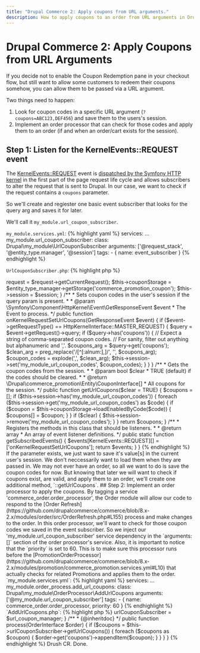 ```yaml
---
title: "Drupal Commerce 2: Apply coupons from URL arguments."
description: How to apply coupons to an order from URL arguments in Drupal Commerce 2.
---
```


# Drupal Commerce 2: Apply Coupons from URL Arguments

If you decide not to enable the Coupon Redemption pane in your checkout flow, but still want to allow some customers to redeem their coupons somehow, you can allow them to be passed via a URL argument.

Two things need to happen:

1. Look for coupon codes in a specific URL argument (`?coupons=ABC123,DEF456`) and save them to the users's session.
2. Implement an order processor that can check for those codes and apply them to an order (if and when an order/cart exists for the session).

## Step 1: Listen for the KernelEvents::REQUEST event

The [KernelEvents::REQUEST](https://api.drupal.org/api/drupal/vendor!symfony!http-kernel!KernelEvents.php/constant/KernelEvents%3A%3AREQUEST/8.4.x) event is [dispatched by the Symfony HTTP kernel](https://api.drupal.org/api/drupal/vendor%21symfony%21http-kernel%21HttpKernel.php/function/HttpKernel%3A%3AhandleRaw/8.4.x) in the first part of the page request life cycle and allows subscribers to alter the request that is sent to Drupal.  In our case, we want to check if the request contains a `coupons` parameter.

So we'll create and regiester one basic event subscriber that looks for the query arg and saves it for later.

We'll call it `my_module.url_coupon_subscriber`.

`my_module.services.yml`:
{% highlight yaml %}
services:
  ...
  my_module.url_coupon_subscriber:
    class: Drupal\my_module\UrlCouponSubscriber
    arguments: ['@request_stack', '@entity_type.manager', '@session']
    tags:
      - { name: event_subscriber }
{% endhighlight %}

`UrlCouponSubscriber.php`:
{% highlight php %}
<?php

namespace Drupal\my_module;

use Drupal\Core\Entity\EntityTypeManagerInterface;
use Symfony\Component\EventDispatcher\EventSubscriberInterface;
use Symfony\Component\HttpFoundation\Session\SessionInterface;
use Symfony\Component\HttpFoundation\RequestStack;
use Symfony\Component\HttpKernel\Event\GetResponseEvent;
use Symfony\Component\HttpKernel\HttpKernelInterface;
use Symfony\Component\HttpKernel\KernelEvents;

class UrlCouponSubscriber implements EventSubscriberInterface {

  /**
   * The current request.
   *
   * @var \Symfony\Component\HttpFoundation\Request
   */
  protected $request;

  /**
   * The session.
   *
   * @var \Symfony\Component\HttpFoundation\Session\SessionInterface
   */
  protected $session;

  /**
   * The coupon storage.
   *
   * @var \Drupal\commerce_promotion\CouponStorageInterface
   */
  protected $couponStorage;

  /**
   * Constructs a new UrlCouponSubscriber.
   *
   * @param \Symfony\Component\HttpFoundation\RequestStack $request
   *   The request stack.
   * @param \Drupal\Core\Entity\EntityTypeManagerInterface $entity_type_manager
   *   The entity type manager.
   * @param \Symfony\Component\HttpFoundation\Session\SessionInterface $session
   *   The session.
   *
   * @throws \Exception
   */
  public function __construct(RequestStack $request, EntityTypeManagerInterface $entity_type_manager, SessionInterface $session) {
    $this->request = $request->getCurrentRequest();
    $this->couponStorage = $entity_type_manager->getStorage('commerce_promotion_coupon');
    $this->session = $session;
  }

  /**
   * Sets coupon codes in the user's session if the query param is present.
   *
   * @param \Symfony\Component\HttpKernel\Event\GetResponseEvent $event
   *   The Event to process.
   */
  public function onKernelRequestSetUrlCoupons(GetResponseEvent $event) {
    if ($event->getRequestType() == HttpKernelInterface::MASTER_REQUEST) {
      $query = $event->getRequest()->query;
      if ($query->has('coupons')) {
        // Expect a string of comma-separated coupon codes.
        // For sanity, filter out anything but alphanumeric and ','.
        $coupons_arg = $query->get('coupons');
        $clean_arg = preg_replace('/[^[:alnum:],]/', '', $coupons_arg);
        $coupon_codes = explode(',', $clean_arg);
        $this->session->set('my_module_url_coupon_codes', $coupon_codes);
      }
    }
  }

  /**
   * Gets the coupon codes from the session.
   *
   * @param bool $clear
   *   TRUE (default) if the codes should be cleared.
   *
   * @return \Drupal\commerce_promotion\Entity\CouponInterface[]
   *   All coupons for the session.
   */
  public function getUrlCoupons($clear = TRUE) {
    $coupons = [];
    if ($this->session->has('my_module_url_coupon_codes')) {
      foreach ($this->session->get('my_module_url_coupon_codes') as $code) {
        if ($coupon = $this->couponStorage->loadEnabledByCode($code)) {
          $coupons[] = $coupon;
        }
      }
      if ($clear) {
        $this->session->remove('my_module_url_coupon_codes');
      }
    }

    return $coupons;
  }

  /**
   * Registers the methods in this class that should be listeners.
   *
   * @return array
   *   An array of event listener definitions.
   */
  public static function getSubscribedEvents() {
    $events[KernelEvents::REQUEST][] = ['onKernelRequestSetUrlCoupons'];

    return $events;
  }

}

{% endhighlight %}

If the parameter exists, we just want to save it's value[s] in the current user's session.  We don't neccessarily want to load them when they are passed in.  We may not ever have an order, so all we want to do is save the coupon codes for now.  But knowing that later we will want to check if coupons exist, are valid, and apply them to an order, we'll create one additional method, `::getUrlCoupons`.

## Step 2: Implement an order processor to apply the coupons.

By tagging a service 'commerce_order.order_processor', the Order module will allow our code to respond to the [Order Refresh](https://github.com/drupalcommerce/commerce/blob/8.x-2.x/modules/order/src/OrderRefresh.php#L155) process and make changes to the order.

In this order processor, we'll want to check for those coupon codes we saved in the event subscriber.  So we inject our 'my_module.url_coupon_subscriber' service dependency in the `arguments: []` section of the order processor's service.

Also, it is important to notice that the `priority` is set to 60.  This is to make sure this processor runs before the [PromotionOrderProcessor](https://github.com/drupalcommerce/commerce/blob/8.x-2.x/modules/promotion/commerce_promotion.services.yml#L10) that actually checks for related Promotions and applies them to the order.

`my_module.services.yml`:
{% highlight yaml %}
services:
  ...
  my_module.order_process.add_url_coupons:
      class: Drupal\my_module\OrderProcessor\AddUrlCoupons
      arguments: ['@my_module.url_coupon_subscriber']
      tags:
        - { name: commerce_order.order_processor, priority: 60 }
{% endhighlight %}

`AddUrlCoupons.php`:
{% highlight php %}
<?php

namespace Drupal\my_module\OrderProcessor;

use Drupal\commerce_order\Entity\OrderInterface;
use Drupal\commerce_order\OrderProcessorInterface;
use Drupal\my_module\UrlCouponManager;

/**
 * Applies any coupons present in the current session.
 *
 * @package my_module
 */
class AddUrlCoupons implements OrderProcessorInterface {

  /**
   * The url coupon manager.
   *
   * @var \Drupal\my_module\UrlCouponSubscriber
   */
  protected $urlCouponSubscriber;

  /**
   * SplitEventItems constructor.
   *
   * @param \Drupal\my_module\UrlCouponManager $url_coupon_manager
   */
  public function __construct(UrlCouponManager $url_coupon_manager) {
    $this->urlCouponSubscriber = $url_coupon_manager;
  }

  /**
   * {@inheritdoc}
   */
  public function process(OrderInterface $order) {
    if ($coupons = $this->urlCouponSubscriber->getUrlCoupons()) {
      foreach ($coupons as $coupon) {
        $order->get('coupons')->appendItem($coupon);
      }
    }
  }

}

{% endhighlight %}

Drush CR. Done.
